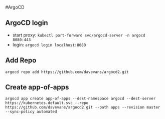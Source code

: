 #ArgoCD
## ArgoCD login
- start proxy: `kubectl port-forward svc/argocd-server -n argocd 8080:443`
- login: `argocd login localhost:8080`

## Add Repo
```
argocd repo add https://github.com/davevans/argocd2.git
```

## Create app-of-apps
```
argocd app create app-of-apps --dest-namespace argocd --dest-server https://kubernetes.default.svc --repo https://github.com/davevans/argocd2.git --path apps --revision master --sync-policy automated
```
